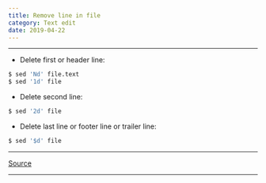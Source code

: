 ```yaml
---
title: Remove line in file
category: Text edit
date: 2019-04-22
---
```


-----

* Delete first or header line:
```bash
$ sed 'Nd' file.text
$ sed '1d' file
```

* Delete second line:
```bash
$ sed '2d' file
```

* Delete last line or footer line or trailer line:
```bash
$ sed '$d' file
```

-----

[Source](https://www.folkstalk.com/2013/03/sed-remove-lines-file-unix-examples.html)

-----